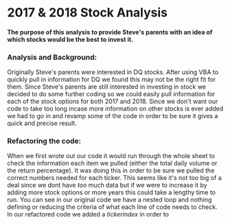 # 2017 & 2018 Stock Analysis
#### The purpose of this analysis to provide Steve's parents with an idea of which stocks would be the best to invest it. 

### Analysis and Background:
  Originally Steve's parents were interested in DQ stocks. After using VBA to quickly pull in information for DQ we found this may not be the right fit for them. Since Steve's parents are still interested in investing in stock we decided to do some further coding so we could easily pull information for each of the stock options for both 2017 and 2018. Since we don't want our code to take too long incase more information on other stocks is ever added we had to go in and revamp some of the code in order to be sure it gives a quick and precise result. 
  
### Refactoring the code: 
  When we first wrote out our code it would run through the whole sheet to check the information each item we pulled (either the total daily volume or the return percentage). It was doing this in order to be sure we pulled the correct numbers needed for each ticker. This seems like it's not too big of a deal since we dont have _too_ much data but if we were to increase it by adding more stock options or more years this could take a lengthy time to run. You can see in our original code we have a nested loop and nothing defining or reducing the criteria of what each line of code needs to check. In our refactored code we added a _tickerindex_ in order to
